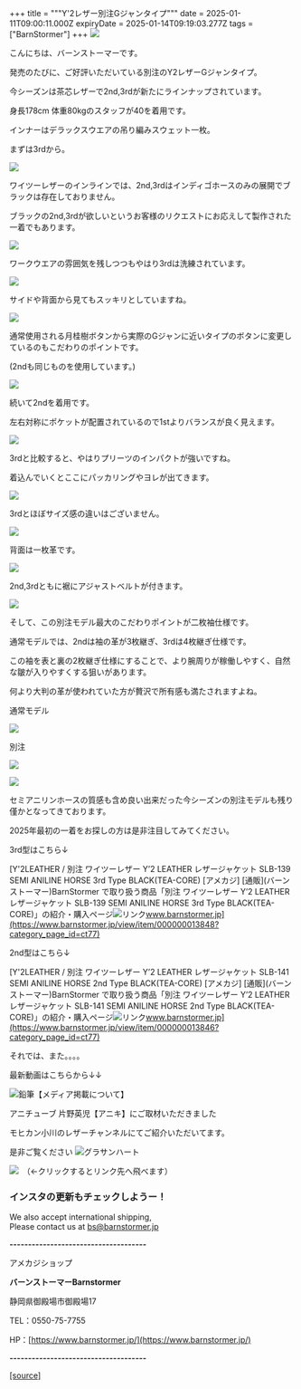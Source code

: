 +++
title = """Y'2レザー別注Gジャンタイプ"""
date = 2025-01-11T09:00:11.000Z
expiryDate = 2025-01-14T09:19:03.277Z
tags = ["BarnStormer"]
+++
[![](https://stat.ameba.jp/user_images/20231023/16/barnstormer-go/b2/03/p/o0420015015354743273.png)](https://ameblo.jp/barnstormer-go/entry-12825670498.html)

こんにちは、バーンストーマーです。

発売のたびに、ご好評いただいている別注のY2レザーGジャンタイプ。

今シーズンは茶芯レザーで2nd,3rdが新たにラインナップされています。

身長178cm 体重80kgのスタッフが40を着用です。

インナーはデラックスウエアの吊り編みスウェット一枚。

まずは3rdから。

[![](https://stat.ameba.jp/user_images/20250111/16/barnstormer-go/8c/68/j/o0466070015531951984.jpg)](https://stat.ameba.jp/user_images/20250111/16/barnstormer-go/8c/68/j/o0466070015531951984.jpg)

ワイツーレザーのインラインでは、2nd,3rdはインディゴホースのみの展開でブラックは存在しておりません。

ブラックの2nd,3rdが欲しいというお客様のリクエストにお応えして製作された一着でもあります。

[![](https://stat.ameba.jp/user_images/20250111/16/barnstormer-go/f4/bd/j/o0466070015531951986.jpg)](https://stat.ameba.jp/user_images/20250111/16/barnstormer-go/f4/bd/j/o0466070015531951986.jpg)

ワークウエアの雰囲気を残しつつもやはり3rdは洗練されています。

[![](https://stat.ameba.jp/user_images/20250111/16/barnstormer-go/64/d2/j/o0466070015531951988.jpg)](https://stat.ameba.jp/user_images/20250111/16/barnstormer-go/64/d2/j/o0466070015531951988.jpg)

サイドや背面から見てもスッキリとしていますね。

[![](https://stat.ameba.jp/user_images/20250111/16/barnstormer-go/03/bd/j/o0466070015531951990.jpg)](https://stat.ameba.jp/user_images/20250111/16/barnstormer-go/03/bd/j/o0466070015531951990.jpg)

通常使用される月桂樹ボタンから実際のGジャンに近いタイプのボタンに変更しているのもこだわりのポイントです。

(2ndも同じものを使用しています。)

[![](https://stat.ameba.jp/user_images/20250111/16/barnstormer-go/6e/63/j/o0466070015531951994.jpg)](https://stat.ameba.jp/user_images/20250111/16/barnstormer-go/6e/63/j/o0466070015531951994.jpg)

続いて2ndを着用です。

左右対称にポケットが配置されているので1stよりバランスが良く見えます。

[![](https://stat.ameba.jp/user_images/20250111/16/barnstormer-go/c6/c1/j/o0466070015531951997.jpg)](https://stat.ameba.jp/user_images/20250111/16/barnstormer-go/c6/c1/j/o0466070015531951997.jpg)

3rdと比較すると、やはりプリーツのインパクトが強いですね。

着込んでいくとここにパッカリングやヨレが出てきます。

[![](https://stat.ameba.jp/user_images/20250111/16/barnstormer-go/17/cd/j/o0466070015531952000.jpg)](https://stat.ameba.jp/user_images/20250111/16/barnstormer-go/17/cd/j/o0466070015531952000.jpg)

3rdとほぼサイズ感の違いはございません。

[![](https://stat.ameba.jp/user_images/20250111/16/barnstormer-go/b6/da/j/o0466070015531952003.jpg)](https://stat.ameba.jp/user_images/20250111/16/barnstormer-go/b6/da/j/o0466070015531952003.jpg)

背面は一枚革です。

[![](https://stat.ameba.jp/user_images/20250111/16/barnstormer-go/46/99/j/o0466070015531952006.jpg)](https://stat.ameba.jp/user_images/20250111/16/barnstormer-go/46/99/j/o0466070015531952006.jpg)

2nd,3rdともに裾にアジャストベルトが付きます。

[![](https://stat.ameba.jp/user_images/20250111/16/barnstormer-go/bc/26/j/o0466070015531952008.jpg)](https://stat.ameba.jp/user_images/20250111/16/barnstormer-go/bc/26/j/o0466070015531952008.jpg)

そして、この別注モデル最大のこだわりポイントが二枚袖仕様です。

通常モデルでは、2ndは袖の革が3枚継ぎ、3rdは4枚継ぎ仕様です。

この袖を表と裏の2枚継ぎ仕様にすることで、より腕周りが稼働しやすく、自然な皺が入りやすくする狙いがあります。

何より大判の革が使われていた方が贅沢で所有感も満たされますよね。

通常モデル

[![](https://stat.ameba.jp/user_images/20250111/17/barnstormer-go/34/92/j/o0466070015531965656.jpg)](https://stat.ameba.jp/user_images/20250111/17/barnstormer-go/34/92/j/o0466070015531965656.jpg)

別注

[![](https://stat.ameba.jp/user_images/20250111/16/barnstormer-go/6a/06/j/o0466070015531951991.jpg)](https://stat.ameba.jp/user_images/20250111/16/barnstormer-go/6a/06/j/o0466070015531951991.jpg)

[![](https://stat.ameba.jp/user_images/20250111/16/barnstormer-go/21/a0/j/o0466070015531951992.jpg)](https://stat.ameba.jp/user_images/20250111/16/barnstormer-go/21/a0/j/o0466070015531951992.jpg)

セミアニリンホースの質感も含め良い出来だった今シーズンの別注モデルも残り僅かとなってきております。

2025年最初の一着をお探しの方は是非注目してみてください。

3rd型はこちら↓

[Y'2LEATHER / 別注 ワイツーレザー Y’2 LEATHER レザージャケット SLB-139 SEMI ANILINE HORSE 3rd Type BLACK(TEA-CORE) \[アメカジ\] \[通販\](バーンストーマー)BarnStormer で取り扱う商品「別注 ワイツーレザー Y’2 LEATHER レザージャケット SLB-139 SEMI ANILINE HORSE 3rd Type BLACK(TEA-CORE)」の紹介・購入ページ![リンク](https://c.stat100.ameba.jp/ameblo/symbols/v3.20.0/svg/gray/editor_link.svg)www.barnstormer.jp](https://www.barnstormer.jp/view/item/000000013848?category_page_id=ct77)

2nd型はこちら↓

[Y'2LEATHER / 別注 ワイツーレザー Y’2 LEATHER レザージャケット SLB-141 SEMI ANILINE HORSE 2nd Type BLACK(TEA-CORE) \[アメカジ\] \[通販\](バーンストーマー)BarnStormer で取り扱う商品「別注 ワイツーレザー Y’2 LEATHER レザージャケット SLB-141 SEMI ANILINE HORSE 2nd Type BLACK(TEA-CORE)」の紹介・購入ページ![リンク](https://c.stat100.ameba.jp/ameblo/symbols/v3.20.0/svg/gray/editor_link.svg)www.barnstormer.jp](https://www.barnstormer.jp/view/item/000000013846?category_page_id=ct77)

それでは、また。。。。

最新動画はこちらから↓↓

![鉛筆](https://stat100.ameba.jp/blog/ucs/img/char/char3/519.png)【メディア掲載について】

アニチューブ 片野英児【アニキ】にご取材いただきました

モヒカン小川のレザーチャンネルにてご紹介いただいてます。

是非ご覧ください ![グラサンハート](https://stat100.ameba.jp/blog/ucs/img/char/char3/148.png)

[![](https://stat.ameba.jp/user_images/20230412/16/barnstormer-go/6a/23/p/o0108010815269242493.png)](https://www.instagram.com/barnstormer_daily/)　（←クリックするとリンク先へ飛べます）

### インスタの更新もチェックしようー！

We also accept international shipping,  
Please contact us at bs@barnstormer.jp

**\-------------------------------------**

アメカジショップ

**バーンストーマーBarnstormer**

静岡県御殿場市御殿場17

TEL：0550-75-7755

HP：[https://www.barnstormer.jp/](https://www.barnstormer.jp/)

**\-------------------------------------**

[[source]](https://ameblo.jp/barnstormer-go/entry-12882035305.html)
